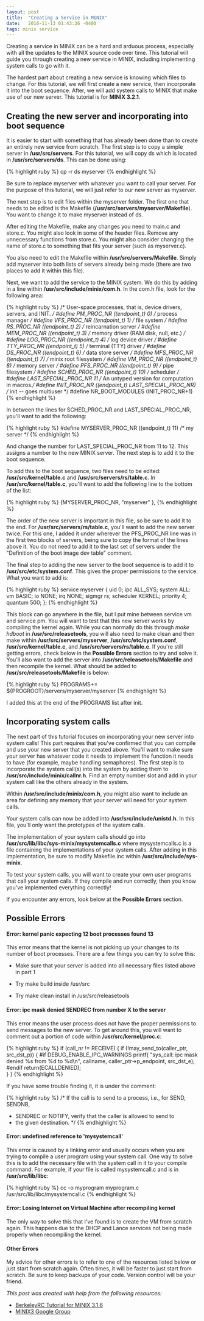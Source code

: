 ```yaml
---
layout: post
title:  "Creating a Service in MINIX"
date:   2016-11-13 01:43:26 -0400
tags: minix service
---
```


Creating a service in MINIX can be a hard and arduous process, especially with all the updates to the MINIX source code over time. This tutorial will guide you through creating a new service in MINIX, including implementing system calls to go with it.

The hardest part about creating a new service is knowing which files to change. For this tutorial, we will first create a new service, then incorporate it into the boot sequence. After, we will add system calls to MINIX that make use of our new server. This tutorial is for **MINIX 3.2.1**.

## Creating the new server and incorporating into boot sequence

It is easier to start with something that has already been done than to create an entirely new service from scratch. The first step is to copy a simple server in **/usr/src/servers**. For this tutorial, we will copy ds which is located in **/usr/src/servers/ds**. This can be done using:

{% highlight ruby %}
cp -r ds myserver
{% endhighlight %}

Be sure to replace myserver with whatever you want to call your server. For the purpose of this tutorial, we will just refer to our new server as myserver.

The next step is to edit files within the myserver folder. The first one that needs to be edited is the Makefile (**/usr/src/servers/myserver/Makefile**). You want to change it to make myserver instead of ds.

After editing the Makefile, make any changes you need to main.c and store.c. You might also look in some of the header files. Remove any unnecessary functions from store.c. You might also consider changing the name of store.c to something that fits your server (such as myserver.c).

You also need to edit the Makefile within **/usr/src/servers/Makefile**. Simply add myserver into both lists of servers already being made (there are two places to add it within this file).

Next, we want to add the service to the MINIX system. We do this by adding in a line within **/usr/src/include/minix/com.h**. In the com.h file, look for the following area:

{% highlight ruby %}
/* User-space processes, that is, device drivers, servers, and INIT. */
#define PM_PROC_NR   ((endpoint_t) 0) /* process manager */
#define VFS_PROC_NR  ((endpoint_t) 1) /* file system */
#define RS_PROC_NR   ((endpoint_t) 2)   /* reincarnation server */
#define MEM_PROC_NR  ((endpoint_t) 3)   /* memory driver (RAM disk, null, etc.) */
#define LOG_PROC_NR  ((endpoint_t) 4) /* log device driver */
#define TTY_PROC_NR  ((endpoint_t) 5) /* terminal (TTY) driver */
#define DS_PROC_NR   ((endpoint_t) 6)   /* data store server */
#define MFS_PROC_NR  ((endpoint_t) 7)   /* minix root filesystem */
#define VM_PROC_NR   ((endpoint_t) 8)   /* memory server */
#define PFS_PROC_NR  ((endpoint_t) 9)  /* pipe filesystem */
#define SCHED_PROC_NR ((endpoint_t) 10) /* scheduler */
#define LAST_SPECIAL_PROC_NR  11  /* An untyped version for
                                           computation in macros.*/
#define INIT_PROC_NR ((endpoint_t) LAST_SPECIAL_PROC_NR)  /* init
                                                        -- goes multiuser */
#define NR_BOOT_MODULES (INIT_PROC_NR+1)
{% endhighlight %}

In between the lines for SCHED_PROC_NR and LAST_SPECIAL_PROC_NR, you'll want to add the following:

{% highlight ruby %}
#define MYSERVER_PROC_NR ((endpoint_t) 11) /* my server */
{% endhighlight %}

And change the number for LAST_SPECIAL_PROC_NR from 11 to 12. This assigns a number to the new MINIX server. The next step is to add it to the boot sequence.

To add this to the boot sequence, two files need to be edited: **/usr/src/kernel/table.c** and **/usr/src/servers/rs/table.c**. In **/usr/src/kernel/table.c**, you'll want to add the following line to the bottom of the list:

{% highlight ruby %}
{MYSERVER_PROC_NR, "myserver" },
{% endhighlight %}

The order of the new server is important in this file, so be sure to add it to the end. For **/usr/src/servers/rs/table.c**, you'll want to add the new server twice. For this one, I added it under wherever the PFS_PROC_NR line was in the first two blocks of servers, being sure to copy the format of the lines above it. You do not need to add it to the last set of servers under the "Definition of the boot image dev table" comment.

The final step to adding the new server to the boot sequence is to add it to **/usr/src/etc/system.conf**. This gives the proper permissions to the service. What you want to add is:

{% highlight ruby %}
service myserver
{
  uid 0;
  ipc ALL_SYS;
  system  ALL:
  vm  BASIC;
  io  NONE;
  irq NONE;
  sigmgr    rs;
  scheduler KERNEL;
  priority  4;
  quantum   500;
};
{% endhighlight %}

This block can go anywhere in the file, but I put mine between service vm and service pm. You will want to test that this new server works by compiling the kernel again. While you can normally do this through _make hdboot_ in **/usr/src/releasetools**, you will also need to make clean and then make within **/usr/src/servers/myserver**, **/usr/src/etc/system.conf**, **/usr/src/kernel/table.c**, and **/usr/src/servers/rs/table.c**. If you're still getting errors, check below in the **Possible Errors** section to try and solve it. You'll also want to add the server into **/usr/src/releasetools/Makefile** and then recompile the kernel. What should be added to **/usr/src/releasetools/Makefile** is below:

{% highlight ruby %}
PROGRAMS+= ${PROGROOT}/servers/myserver/myserver
{% endhighlight %}

I added this at the end of the PROGRAMS list after init.

## Incorporating system calls

The next part of this tutorial focuses on incorporating your new server into system calls! This part requires that you've confirmed that you can compile and use your new server that you created above. You'll want to make sure your server has whatever code it needs to implement the function it needs to have (for example, maybe handling semaphores). The first step is to incorporate the system call(s) into the system by adding them to **/usr/src/include/minix/callnr.h**. Find an empty number slot and add in your system call like the others already in the system.

Within **/usr/src/include/minix/com.h**, you might also want to include an area for defining any memory that your server will need for your system calls.

Your system calls can now be added into **/usr/src/include/unistd.h**. In this file, you'll only want the prototypes of the system calls.

The implementation of your system calls should go into **/usr/src/lib/libc/sys-minix/mysystemcalls.c** where mysystemcalls.c is a file containing the implementations of your system calls. After adding in this implementation, be sure to modify Makefile.inc within **/usr/src/include/sys-minix**.

To test your system calls, you will want to create your own user programs that call your system calls. If they compile and run correctly, then you know you've implemented everything correctly!

If you encounter any errors, look below at the **Possible Errors** section.

## Possible Errors

#### Error: kernel panic expecting 12 boot processes found 13

This error means that the kernel is not picking up your changes to its number of boot processes. There are a few things you can try to solve this:

* Make sure that your server is added into all necessary files listed above in part 1

* Try make build inside /usr/src

* Try make clean install in /usr/src/releasetools

#### Error: ipc mask denied SENDREC from number X to the server

This error means the user process does not have the proper permissions to send messages to the new server. To get around this, you will want to comment out a portion of code within **/usr/src/kernel/proc.c**:

{% highlight ruby %}
if (call_nr != RECEIVE)
  {
    if (!may_send_to(caller_ptr, src_dst_p)) {
#if DEBUG_ENABLE_IPC_WARNINGS
      printf(
      "sys_call: ipc mask denied %s from %d to %d\n",
        callname,
        caller_ptr->p_endpoint, src_dst_e);
#endif
      return(ECALLDENIED);  
    }
  }
{% endhighlight %}

If you have some trouble finding it, it is under the comment: 

{% highlight ruby %}
  /* If the call is to send to a process, i.e., for SEND, SENDNB,
   * SENDREC or NOTIFY, verify that the caller is allowed to send to
   * the given destination. 
   */
{% endhighlight %}

#### Error: undefined reference to 'mysystemcall'

This error is caused by a linking error and usually occurs when you are trying to compile a user program using your system call. One way to solve this is to add the necessary file with the system call in it to your compile command. For example, if your file is called mysystemcall.c and is in **/usr/src/lib/libc**:

{% highlight ruby %}
cc -o myprogram myprogram.c /usr/src/lib/libc/mysystemcall.c
{% endhighlight %}

#### Error: Losing Internet on Virtual Machine after recompiling kernel

The only way to solve this that I've found is to create the VM from scratch again. This happens due to the DHCP and Lance services not being made properly when recompiling the kernel. 

#### Other Errors

My advice for other errors is to refer to one of the resources listed below or just start from scratch again. Often times, it will be faster to just start from scratch. Be sure to keep backups of your code. Version control will be your friend.

_This post was created with help from the following resources:_

* [BerkeleyRC Tutorial for MINIX 3.1.6][berkeley]
* [MINIX3 Google Group][minix-group]

[berkeley]: http://berkeleyrc.blogspot.com/2010/05/adding-new-server-to-minix-316-kernel.html
[minix-group]: https://groups.google.com/forum/#!forum/minix3
